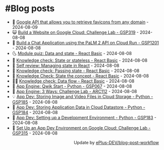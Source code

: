 # #Blog posts
<!-- BLOG-POST-LIST:START -->
- 🧰 [Google API that allows you to retrieve favicons from any domain](https://eplus.dev/google-api-that-allows-you-to-retrieve-favicons-from-any-domain) - 2024-08-09
- 😺 [Build a Website on Google Cloud: Challenge Lab - GSP319](https://eplus.dev/build-a-website-on-google-cloud-challenge-lab-gsp319) - 2024-08-08
- 🗽 [Build a Chat Application using the PaLM 2 API on Cloud Run - GSP1201](https://eplus.dev/build-a-chat-application-using-the-palm-2-api-on-cloud-run-gsp1201) - 2024-08-08
- 🌜 [Module quiz: Data and state - React Basic](https://eplus.dev/module-quiz-data-and-state-react-basic) - 2024-08-08
- 📝 [Knowledge check: State or stateless - React Basic](https://eplus.dev/knowledge-check-state-or-stateless-react-basic) - 2024-08-08
- 🚀 [Self review: Managing state in React](https://eplus.dev/self-review-managing-state-in-react) - 2024-08-08
- 💼 [Knowledge check: Passing state - React Basic](https://eplus.dev/knowledge-check-passing-state-react-basic) - 2024-08-08
- 🦣 [Knowledge Check: State the concept - React Basic](https://eplus.dev/knowledge-check-state-the-concept-react-basic) - 2024-08-08
- 👨‍🏫 [Knowledge check: Data flow - React Basic](https://eplus.dev/knowledge-check-data-flow-react-basic) - 2024-08-08
- 🔭 [App Engine: Qwik Start - Python - GSP067](https://eplus.dev/app-engine-qwik-start-python-gsp067) - 2024-08-08
- 🤡 [App Engine: 3 Ways: Challenge Lab - ARC112](https://eplus.dev/app-engine-3-ways-challenge-lab-arc112) - 2024-08-08
- 💡 [App Dev: Storing Image and Video Files in Cloud Storage - Python - GSP185](https://eplus.dev/app-dev-storing-image-and-video-files-in-cloud-storage-python-gsp185) - 2024-08-08
- 🦣 [App Dev: Storing Application Data in Cloud Datastore - Python - GSP184](https://eplus.dev/app-dev-storing-application-data-in-cloud-datastore-python-gsp184) - 2024-08-08
- 💪 [App Dev: Setting up a Development Environment - Python - GSP183](https://eplus.dev/app-dev-setting-up-a-development-environment-python-gsp183) - 2024-08-08
- 🤡 [Set Up an App Dev Environment on Google Cloud: Challenge Lab - GSP315](https://eplus.dev/set-up-an-app-dev-environment-on-google-cloud-challenge-lab-gsp315) - 2024-08-08<!-- BLOG-POST-LIST:END -->
<div align="right">
  Update by <a target="_blank"
    href="https://github.com/ePlus-DEV/blog-post-workflow">ePlus-DEV/blog-post-workflow</a>
</div>
